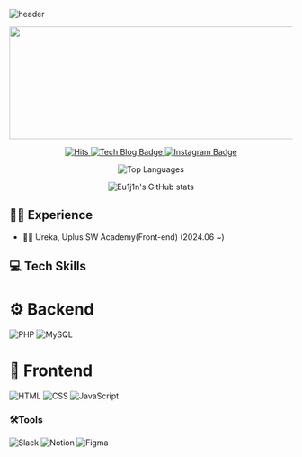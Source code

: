 

  

![header](https://capsule-render.vercel.app/api?type=cylinder&color=gradient&height=300&section=header&text=Welcome%20to%20Euijin%20GitHub&fontSize=50)

<a href="https://github.com/devxb/gitanimals">
  <img
    src="https://render.gitanimals.org/lines/Eu1j1n?pet-id=630261553674419550"
    width="600"
    height="200"
  />
</a>

<p align="center">
  <a href="https://github.com/Eu1j1n">
    <img src="https://hits.seeyoufarm.com/api/count/incr/badge.svg?url=https%3A%2F%2Fgithub.com%2FEu1j1n&count_bg=%23002f6c&title_bg=%23002f6c&icon=&icon_color=%23E7E7E7&title=VISIT&edge_flat=false" alt="Hits" />
  </a>
  
  <a href="https://dmlwls7094.tistory.com">
    <img src="https://img.shields.io/badge/Tech%20Blog-555263?style=flat&logoColor=white" alt="Tech Blog Badge" />
  </a>
  
  <a href="https://www.instagram.com/e.jnn_/">
    <img src="https://img.shields.io/badge/-Instagram-%23E4405F?style=flat&logo=instagram&logoColor=white" alt="Instagram Badge" />
  </a>
</p>

<p align="center">
  <img src="https://github-readme-stats.vercel.app/api/top-langs/?username=Eu1j1n&layout=compact" alt="Top Languages" />
</p>






<p align="center">
  <img src="https://github-readme-stats.vercel.app/api?username=Eu1j1n&show_icons=true&theme=radical" alt="Eu1j1n's GitHub stats" />
</p>

## 🚴🏿 Experience

- 🏋🏻 Ureka, Uplus SW Academy(Front-end) (2024.06 ~)


## 💻 Tech Skills

# ⚙️ Backend
<div>
<img alt="PHP" src="https://img.shields.io/badge/JAVA-007396.svg?&style=for-the-badge&logo=Java&logoColor=white"/>
<img alt="MySQL" src="https://img.shields.io/badge/MySQL-4479A1.svg?&style=for-the-badge&logo=MySQL&logoColor=white"/>

</div>

# 🎨 Frontend
<div>
<img alt="HTML" src="https://img.shields.io/badge/HTML-E34F26.svg?&style=for-the-badge&logo=HTML5&logoColor=white"/>
<img alt="CSS" src="https://img.shields.io/badge/CSS-1572B6.svg?&style=for-the-badge&logo=CSS3&logoColor=white"/>
<img alt="JavaScript" src="https://img.shields.io/badge/JavaScript-F7DF1E.svg?&style=for-the-badge&logo=JavaScript&logoColor=black"/>

</div>

### 🛠️Tools
<div>
<img alt="Slack" src="https://img.shields.io/badge/Slack-4A154B.svg?&style=for-the-badge&logo=Slack&logoColor=white"/>
<img alt="Notion" src="https://img.shields.io/badge/Notion-000000.svg?&style=for-the-badge&logo=Notion&logoColor=white"/>

<img alt="Figma" src="https://img.shields.io/badge/Figma-F24E1E.svg?&style=for-the-badge&logo=Figma&logoColor=white"/>
</div>


